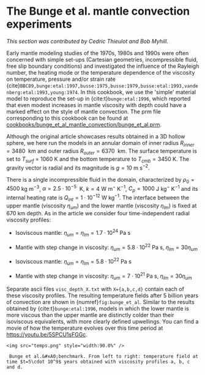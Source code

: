# The Bunge et al. mantle convection experiments

*This section was contributed by Cedric Thieulot and Bob Myhill.*

Early mantle modeling studies of the 1970s, 1980s and 1990s were often
concerned with simple set-ups (Cartesian geometries, incompressible fluid,
free slip boundary conditions) and investigated the influence of the Rayleigh
number, the heating mode or the temperature dependence of the viscosity on
temperature, pressure and/or strain rate {cite}`BBC89,bunge:etal:1997,busse:1975,busse:1979,busse:etal:1993,vandenberg:etal:1993,young:1974`. In this cookbook, we use
the 'simple' material model to reproduce the set-up in {cite:t}`bunge:etal:1996`, which reported that even modest increases in
mantle viscosity with depth could have a marked effect on the style of mantle
convection. The prm file corresponding to this cookbook can be found at
[cookbooks/bunge_et_al_mantle_convection/bunge_et_al.prm](https://www.github.com/geodynamics/aspect/blob/main/cookbooks/bunge_et_al_mantle_convection/bunge_et_al.prm).

Although the original article showcases results obtained in a 3D hollow
sphere, we here run the models in an annular domain of inner radius
$R_{inner} = 3480~\text{ km}$ and outer radius
$R_{outer} = 6370~\text{ km}$. The surface temperature is set to
$T{_{surf}}$ = 1060 K and the bottom temperature to
$T{_{cmb}} = 3450$ K. The gravity vector is radial and its
magnitude is $g = 10$ m&nbsp;s<sup>&minus;2</sup>.

There is a single incompressible fluid in the domain, characterized by
$\rho_0 = 4500$ kg&nbsp;m<sup>&minus;3</sup>, $\alpha = 2.5\cdot10^{-5}$
&nbsp;K, $k = 4$ W&nbsp;m<sup>&minus;</sup>&nbsp;K<sup>&minus;1</sup>, $C_p = 1000$
J&nbsp;kg<sup>&minus;</sup>&nbsp;K<sup>&minus;1</sup> and its internal heating rate is
$Q{_{int}} = 1\cdot10^{-12}$ W&nbsp;kg<sup>&minus;1</sup>. The
interface between the upper mantle (viscosity $\eta_{um}$) and
the lower mantle (viscosity $\eta_{lm}$) is fixed at 670 km
depth. As in the article we consider four time-independent radial viscosity
profiles:

-   Isoviscous mantle:
    $\eta_{um}=\eta_{lm}=1.7\cdot 10^{24}$ Pa&nbsp;s

-   Mantle with step change in viscosity:
    $\eta_{um}=5.8\cdot 10^{22}$ Pa&nbsp;s,
    $\eta_{lm}=30\eta_{um}$

-   Isoviscous mantle:
    $\eta_{um}=\eta_{lm}=5.8\cdot 10^{22}$ Pa&nbsp;s

-   Mantle with step change in viscosity:
    $\eta_{um}=7\cdot 10^{21}$ Pa&nbsp;s,
    $\eta_{lm}=30\eta_{um}$

Separate ascii files `visc_depth_X.txt` with `X={a,b,c,d}` contain each of
these viscosity profiles. The resulting temperature fields after 5 billion
years of convection are shown in {numref}`fig:bunge_et_al`. Similar to the results
obtained by {cite:t}`bunge:etal:1996`, models in which the lower
mantle is more viscous than the upper mantle are distinctly colder than their
isoviscous equivalents, with more clearly defined upwellings. You can find a
movie of how the temperature evolves over this time period at
<https://youtu.be/5SPCU1sFGGc>.

```{figure-md} fig:bunge_et_al
<img src="temps.png" style="width:90.0%" />

 Bunge et al.&#xA0;benchmark. From left to right: temperature field at time $t=5\cdot 10^9$ years obtained with viscosity profiles a, b, c and d.
```
